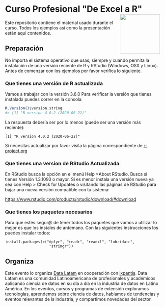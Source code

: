 
<!-- README.md is generated from README.Rmd. Please edit that file -->

# Curso Profesional "De Excel a R" <a href='http://www.datalatam.com/'><img src='http://www.datalatam.com/static/img/logo-datalatam-transparent.png' align="right" height="130" /></a>

<!-- badges: start -->

<!-- badges: end -->

Este repositorio contiene el material usado durante el curso. Todos los
ejemplos así como la presentación están aquí contenidos.

## Preparación

No importa el sistema operativo que usas, siempre y cuando permita la
instalación de una versión reciente de R y RStudio (Windows, OSX y
Linux). Antes de comenzar con los ejemplos por favor verifica lo
siguiente.

### **Que tienes una versión de R actualizada**

Vamos a trabajar con la versión 3.6.0 Para verificar la versión que
tienes instalada puedes correr en la consola:

``` r
R.Version()$version.string
#> [1] "R version 4.0.2 (2020-06-22)"
```

La respuesta debería ser por lo menos (puede ser una versión más
reciente):

    [1] "R version 4.0.2 (2020-06-22)"

Si necesitas actualizar por favor visita la página correspondiente de
[r-project.org](https://cloud.r-project.org/)

### **Que tienes una version de RStudio Actualizada**

En RStudio busca la opción en el menú Help \>About RStudio. Busca si
tienes Versión 1.3.1093 o mayor. Si es menor instala una versión nueva
ya sea con Help \> Check for Updates o visitando las páginas de RStudio
para bajar una nueva versión compatible con tu sistema:

<https://www.rstudio.com/products/rstudio/download/#download>

### **Que tienes los paquetes necesarios**

Para que estés segur@ de tener todos los paquetes que vamos a utilizar
lo mejor es que los instales de antemano. Con las siguientes
instrucciones los puedes instalar todos:

    install.packages(c("dplyr", "readr", "readxl", "lubridate",
                        "stringr")) 

## Organiza

Este evento lo organiza [Data Latam](http://wwww.datalatam.com) en
cooperación con [ixpantia](https://www.ixpantia.com). Data Latam es una
comunidad Latinoamericana de profesionales y académicos aplicando
ciencia de datos en su día a día en la industria de datos en Latino
América. En los eventos, cursos y programas de extensión exploramos
tecnologías, aprendemos sobre ciencia de datos, hablamos de tendencias y
eventos relevantes de la industria, y compartimos novedades del sector.
